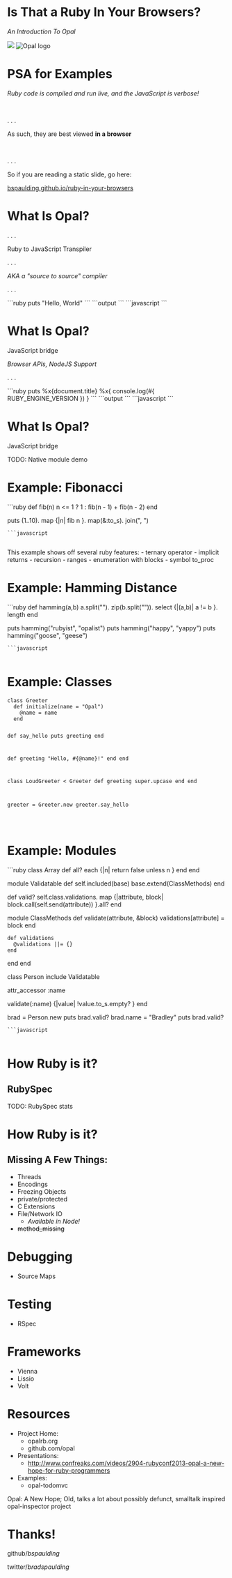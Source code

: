 # Is That a Ruby In Your Browsers?

*An Introduction To Opal*

![](images/ruby-in-browsers.png)
![](images/opal-logo.png "Opal logo")

# PSA for Examples

*Ruby code is compiled and run live, and the JavaScript is verbose!*

<br/>

. . .

As such, they are best viewed **in a browser**

<br/>

. . .

So if you are reading a static slide, go here:

[bspaulding.github.io/ruby-in-your-browsers](http://bspaulding.github.io/ruby-in-your-browsers "bspaulding.github.io/ruby-in-your-browsers")

# What Is Opal?

. . .

Ruby to JavaScript Transpiler

. . .

*AKA a "source to source" compiler*

. . .

<div class="editor">
```ruby
puts "Hello, World"
```
```output
```
```javascript
```
</div>

# What Is Opal?

JavaScript bridge

*Browser APIs, NodeJS Support*

. . .

<div class="editor">
```ruby
puts %x{document.title}
%x{
  console.log(#{ RUBY_ENGINE_VERSION })
}
```
```output
```
```javascript
```
</div>

# What Is Opal?

JavaScript bridge

TODO: Native module demo

# Example: Fibonacci

<div class="editor vsplit">
```ruby
def fib(n)
  n <= 1 ? 1 : fib(n - 1) + fib(n - 2)
end

puts (1..10).
  map {|n| fib n }.
  map(&:to_s).
  join(", ")
```
```javascript
```
```output
```
</div>

<div class="notes">
This example shows off several ruby features:
- ternary operator
- implicit returns
- recursion
- ranges
- enumeration with blocks
- symbol to_proc
</div>

# Example: Hamming Distance

<div class="editor vsplit">
```ruby
def hamming(a,b)
	a.split("").
    zip(b.split("")).
    select {|(a,b)| a != b }.
    length
end

puts hamming("rubyist", "opalist")
puts hamming("happy", "yappy")
puts hamming("goose", "geese")
```
```javascript
```
```output
```
</div>

<div class="notes">

</div>

# Example: Classes

<div class="editor vsplit">
<pre class="ruby">
<code contenteditable>class Greeter
  def initialize(name = "Opal")
    @name = name
  end

  def say_hello
    puts greeting
  end

  def greeting
    "Hello, #{@name}!"
  end
end

class LoudGreeter < Greeter
  def greeting
    super.upcase
  end
end

greeter = Greeter.new
greeter.say_hello
</code></pre>

<pre class="javascript"><code></code></pre>

<pre class="output"><code></code></pre>
</div>

# Example: Modules

<div class="editor vsplit">
```ruby
class Array
  def all?
    each {|n| return false unless n }
  end
end

module Validatable
  def self.included(base)
    base.extend(ClassMethods)
  end

  def valid?
    self.class.validations.
      map {|attribute, block|
        block.call(self.send(attribute))
      }.all?
  end

  module ClassMethods
    def validate(attribute, &block)
      validations[attribute] = block
    end

    def validations
      @validations ||= {}
    end
  end
end

class Person
  include Validatable

  attr_accessor :name

  validate(:name) {|value|
    !value.to_s.empty?
  }
end

brad = Person.new
puts brad.valid?
brad.name = "Bradley"
puts brad.valid?
```
```javascript
```
```output
```
</div>

# How Ruby is it?

## RubySpec

TODO: RubySpec stats

# How Ruby is it?

## Missing A Few Things:

- Threads
- Encodings
- Freezing Objects
- private/protected
- C Extensions
- File/Network IO
	- _Available in Node!_
- ~~method_missing~~

# Debugging

- Source Maps

# Testing

- RSpec

# Frameworks

- Vienna
- Lissio
- Volt

# Resources

- Project Home:
	- opalrb.org
	- github.com/opal
- Presentations:
	- http://www.confreaks.com/videos/2904-rubyconf2013-opal-a-new-hope-for-ruby-programmers
- Examples:
	- opal-todomvc

<div class="notes">
Opal: A New Hope; Old, talks a lot about possibly defunct, smalltalk inspired opal-inspector project
</div>

# Thanks!

github/*bspaulding*

twitter/*bradspaulding*


